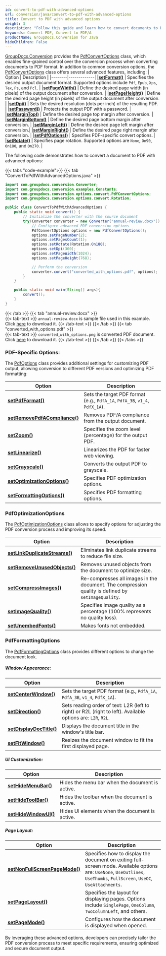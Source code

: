 ```yaml
---
id: convert-to-pdf-with-advanced-options
url: conversion/java/convert-to-pdf-with-advanced-options
title: Convert to PDF with advanced options
weight: 3
description: "Follow this guide and learn how to convert documents to PDF with height, width, DPI, margins and other customizations using GroupDocs.Conversion for Java."
keywords: Convert PDF, Convert to PDF/A
productName: GroupDocs.Conversion for Java
hideChildren: False
--- 
```

[GroupDocs.Conversion](https://products.groupdocs.com/conversion/java) provides the [PdfConvertOptions](https://reference.groupdocs.com/conversion/java/com.groupdocs.conversion.options.convert/pdfconvertoptions/) class, which enables fine-grained control over the conversion process when converting documents to PDF format. In addition to common conversion options, the [PdfConvertOptions](https://reference.groupdocs.com/conversion/java/com.groupdocs.conversion.options.convert/pdfconvertoptions/) class offers several advanced features, including:
| Option | Description |
|--------|-------------|
|[**setFormat()**](https://reference.groupdocs.com/conversion/java/com.groupdocs.conversion.options.convert/convertoptions/#setFormat-com.groupdocs.conversion.filetypes.FileType-) | Specifies the desired output document format. Supported options include `Pdf`, `Epub`, `Xps`, `Tex`, `Ps`, and `Pcl`. |
|[**setPageWidth()**](https://reference.groupdocs.com/conversion/java/com.groupdocs.conversion.options.convert/pdfconvertoptions/#setPageWidth-float-) | Define the desired page width (in pixels) of the output document after conversion. |
|[**setPageHeight()**](https://reference.groupdocs.com/conversion/java/com.groupdocs.conversion.options.convert/pdfconvertoptions/#setPageHeight-float-) | Define the desired page height (in pixels) of the output document after conversion. |
|[**setDpi()**](https://reference.groupdocs.com/conversion/java/com.groupdocs.conversion.options.convert/pdfconvertoptions/#setDpi-int-) | Sets the desired resolution (dots per inch) of the resulting PDF. |
|[**setPassword()**](https://reference.groupdocs.com/conversion/java/com.groupdocs.conversion.options.convert/pdfconvertoptions/#setPassword-java.lang.String-) | Protects the output PDF with a password. |
|[**setMarginTop()**](https://reference.groupdocs.com/conversion/java/com.groupdocs.conversion.options.convert/pdfconvertoptions/#setMarginTop-int-) | Define the desired page top margin after conversion. |
|[**setMarginBottom()**](https://reference.groupdocs.com/conversion/java/com.groupdocs.conversion.options.convert/pdfconvertoptions/#setMarginBottom-int-) | Define the desired page bottom margin after conversion. |
|[**setMarginLeft()**](https://reference.groupdocs.com/conversion/java/com.groupdocs.conversion.options.convert/pdfconvertoptions/#setMarginLeft-int-) | Define the desired page left margin after conversion.|
|[**setMarginRight()**](https://reference.groupdocs.com/conversion/java/com.groupdocs.conversion.options.convert/pdfconvertoptions/#setMarginRight-int-) | Define the desired page right margin after conversion. |
|[**setPdfOptions()**](https://reference.groupdocs.com/conversion/java/com.groupdocs.conversion.options.convert/pdfconvertoptions/#setPdfOptions-com.groupdocs.conversion.options.convert.PdfOptions-) | Specifies PDF-specific convert options. |
|[**setRotate()**](https://reference.groupdocs.com/conversion/java/com.groupdocs.conversion.options.convert/pdfconvertoptions/#setRotate-com.groupdocs.conversion.options.convert.Rotation-) | Specifies page rotation. Supported options are `None`, `On90`, `On180`, and `On270`. |

The following code demonstrates how to convert a document to PDF with advanced options:

{{< tabs "code-example">}}
{{< tab "ConvertToPdfWithAdvancedOptions.java" >}}  
```java
import com.groupdocs.conversion.Converter;
import com.groupdocs.conversion.examples.Constants;
import com.groupdocs.conversion.options.convert.PdfConvertOptions;
import com.groupdocs.conversion.options.convert.Rotation;

public class ConvertToPdfWithAdvancedOptions {
    public static void convert() {
        // Initialize the converter with the source document
        try(Converter converter = new Converter("annual-review.docx")) {
            // Configure advanced PDF conversion options
            PdfConvertOptions options = new PdfConvertOptions();
            options.setPageNumber(2);
            options.setPagesCount(1);
            options.setRotate(Rotation.On180);
            options.setDpi(300);
            options.setPageWidth(1024);
            options.setPageHeight(768);

            // Perform the conversion
            converter.convert("converted_with_options.pdf", options);
        }
    }

    public static void main(String[] args){
        convert();
    }
}
```
{{< /tab >}}
{{< tab "annual-review.docx" >}}  
{{< tab-text >}}
`annual-review.docx` is sample file used in this example. Click [here](/conversion/java/_sample_files/developer-guide/converting-documents/convert-to-pdf-with-advanced-options/annual-review.docx) to download it.
{{< /tab-text >}}
{{< /tab >}}
{{< tab "converted_with_options.pdf" >}}  
{{< tab-text >}}
`converted_with_options.png` is converted PDF document. Click [here](/conversion/java/_sample_files/developer-guide/converting-documents/convert-to-pdf-with-advanced-options/converted_with_options.pdf) to download it.
{{< /tab-text >}}
{{< /tab >}}
{{< /tabs >}}

### PDF-Specific Options:

The [PdfOptions](https://reference.groupdocs.com/java/conversion/com.groupdocs.conversion.options.convert/PdfOptions) class provides additional settings for customizing PDF output, allowing conversion to different PDF versions and optimizing PDF formatting:

| Option | Description |
|--------|-------------|
|[**setPdfFormat()**](https://reference.groupdocs.com/conversion/java/com.groupdocs.conversion.options.convert/pdfoptions/#setPdfFormat-com.groupdocs.conversion.options.convert.PdfFormats-) | Sets the target PDF format (e.g., `PdfA_1A`, `PdfA_3B`, `v1_4`, `PdfX_1A`). |
|[**setRemovePdfACompliance()**](https://reference.groupdocs.com/conversion/java/com.groupdocs.conversion.options.convert/pdfoptions/#setRemovePdfACompliance-boolean-) | Removes PDF/A compliance from the output document. |
|[**setZoom()**](https://reference.groupdocs.com/conversion/java/com.groupdocs.conversion.options.convert/pdfoptions/#setZoom-int-) | Specifies the zoom level (percentage) for the output PDF. |
|[**setLinearize()**](https://reference.groupdocs.com/conversion/java/com.groupdocs.conversion.options.convert/pdfoptions/#setLinearize-boolean-) | Linearizes the PDF for faster web viewing. |
|[**setGrayscale()**](https://reference.groupdocs.com/conversion/java/com.groupdocs.conversion.options.convert/pdfoptions/#setGrayscale-boolean-) | Converts the output PDF to grayscale. |
|[**setOptimizationOptions()**](https://reference.groupdocs.com/conversion/java/com.groupdocs.conversion.options.convert/pdfoptions/#setOptimizationOptions-com.groupdocs.conversion.options.convert.PdfOptimizationOptions-) | Specifies PDF optimization options. |
|[**setFormattingOptions()**](https://reference.groupdocs.com/conversion/java/com.groupdocs.conversion.options.convert/pdfoptions/#setFormattingOptions-com.groupdocs.conversion.options.convert.PdfFormattingOptions-) | Specifies PDF formatting options. |

### PdfOptimizationOptions

The [PdfOptimizationOptions](https://reference.groupdocs.com/conversion/java/com.groupdocs.conversion.options.convert/pdfoptimizationoptions/) class allows to specify options for adjusting the PDF conversion process and improving its speed.

| Option | Description |
|--------|-------------|
|[**setLinkDuplicateStreams()**](https://reference.groupdocs.com/conversion/java/com.groupdocs.conversion.options.convert/pdfoptimizationoptions/#setLinkDuplicateStreams-boolean-) | Eliminates link duplicate streams to reduce file size. |
|[**setRemoveUnusedObjects()**](https://reference.groupdocs.com/conversion/java/com.groupdocs.conversion.options.convert/pdfoptimizationoptions/#setRemoveUnusedObjects-boolean-) | Removes unused objects from the document to optimize size. |
|[**setCompressImages()**](https://reference.groupdocs.com/conversion/java/com.groupdocs.conversion.options.convert/pdfoptimizationoptions/#setCompressImages-boolean-) | Re-compresses all images in the document. The compression quality is defined by `setImageQuality`. |
|[**setImageQuality()**](https://reference.groupdocs.com/conversion/java/com.groupdocs.conversion.options.convert/pdfoptimizationoptions/#setImageQuality-int-) | Specifies image quality as a percentage (100% represents no quality loss). |
|[**setUnembedFonts()**](https://reference.groupdocs.com/conversion/java/com.groupdocs.conversion.options.convert/pdfoptimizationoptions/#setUnembedFonts-boolean-) | Makes fonts not embedded. |

### PdfFormattingOptions

The [PdfFormattingOptions](https://reference.groupdocs.com/conversion/java/com.groupdocs.conversion.options.convert/pdfformattingoptions/) class provides different options to change the document look.
##### Window Appearance:
| Option | Description |
|--------|-------------|
|[**setCenterWindow()**](https://reference.groupdocs.com/conversion/java/com.groupdocs.conversion.options.convert/pdfoptions/#setPdfFormat-com.groupdocs.conversion.options.convert.PdfFormats-) | Sets the target PDF format (e.g., `PdfA_1A`, `PdfA_3B`, `v1_4`, `PdfX_1A`). |
|[**setDirection()**](https://reference.groupdocs.com/conversion/java/com.groupdocs.conversion.options.convert/pdfformattingoptions/#setDirection-com.groupdocs.conversion.options.convert.PdfDirection-) | Sets reading order of text: L2R (left to right) or R2L (right to left). Available options are: `L2R`, `R2L`. |
|[**setDisplayDocTitle()**](https://reference.groupdocs.com/conversion/java/com.groupdocs.conversion.options.convert/pdfformattingoptions/#setDisplayDocTitle-boolean-) | Displays the document title in the window's title bar. |
|[**setFitWindow()**](https://reference.groupdocs.com/conversion/java/com.groupdocs.conversion.options.convert/pdfformattingoptions/#setFitWindow-boolean-) | Resizes the document window to fit the first displayed page. |
##### UI Customization:
| Option | Description |
|--------|-------------|
|[**setHideMenuBar()**](https://reference.groupdocs.com/conversion/java/com.groupdocs.conversion.options.convert/pdfformattingoptions/#setHideMenuBar-boolean-) | Hides the menu bar when the document is active. |
|[**setHideToolBar()**](https://reference.groupdocs.com/conversion/java/com.groupdocs.conversion.options.convert/pdfformattingoptions/#setHideToolBar-boolean-) | Hides the toolbar when the document is active. |
|[**setHideWindowUI()**](https://reference.groupdocs.com/conversion/java/com.groupdocs.conversion.options.convert/pdfformattingoptions/#setHideWindowUI-boolean-) | Hides UI elements when the document is active. |
##### Page Layout:
| Option | Description |
|--------|-------------|
|[**setNonFullScreenPageMode()**](https://reference.groupdocs.com/conversion/java/com.groupdocs.conversion.options.convert/pdfformattingoptions/#setNonFullScreenPageMode-com.groupdocs.conversion.options.convert.PdfPageMode-) | Specifies how to display the document on exiting full-screen mode. Available options are: `UseNone`, `UseOutlines`, `UseThumbs`, `FullScreen`, `UseOC`, `UseAttachments`. |
|[**setPageLayout()**](https://reference.groupdocs.com/conversion/java/com.groupdocs.conversion.options.convert/pdfformattingoptions/#setPageLayout-com.groupdocs.conversion.options.convert.PdfPageLayout-) | Specifies the layout for displaying pages. Options include `SinglePage`, `OneColumn`, `TwoColumnLeft`, and others. |
|[**setPageMode()**](https://reference.groupdocs.com/conversion/java/com.groupdocs.conversion.options.convert/pdfformattingoptions/#setPageMode-com.groupdocs.conversion.options.convert.PdfPageMode-) | Configures how the document is displayed when opened. |

By leveraging these advanced options, developers can precisely tailor the PDF conversion process to meet specific requirements, ensuring optimized and secure document output.